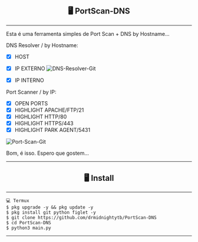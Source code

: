 # <h2 align="center">🖥 PortScan-DNS</h2>
---------------------------------------------------------------------------

Esta é uma ferramenta simples de Port Scan + DNS by Hostname...


DNS Resolver / by Hostname:

- [x] HOST
- [x] IP EXTERNO                       <img src="https://i.ibb.co/w4TWK3w/DNS-Resolver-Git.png" alt="DNS-Resolver-Git" border="0">
- [x] IP INTERNO



Port Scanner / by IP:

- [x] OPEN PORTS
- [x] HIGHLIGHT APACHE/FTP/21
- [x] HIGHLIGHT HTTP/80
- [x] HIGHLIGHT HTTPS/443
- [x] HIGHLIGHT PARK AGENT/5431
<img src="https://i.ibb.co/QkbWFH8/Port-Scan-Git.png" alt="Port-Scan-Git" border="0">

Bom, é isso. Espero que gostem...

---------------------------------------------------------------------------

<h2 align="center">🖥 Install</h2>

---------------------------------------------------------------------------

```
💻 Termux
$ pkg upgrade -y && pkg update -y
$ pkg install git python figlet -y
$ git clone https://github.com/drmidnightytb/PortScan-DNS
$ cd PortScan-DNS
$ python3 main.py
```

---------------------------------------------------------------------------


